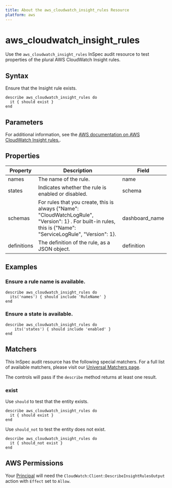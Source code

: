 ```yaml
---
title: About the aws_cloudwatch_insight_rules Resource
platform: aws
---
```


# aws_cloudwatch_insight_rules

Use the `aws_cloudwatch_insight_rules` InSpec audit resource to test properties of the plural AWS CloudWatch Insight rules.

## Syntax

Ensure that the Insight rule exists.

    describe aws_cloudwatch_insight_rules do
      it { should exist }
    end

## Parameters

For additional information, see the [AWS documentation on AWS CloudWatch Insight rules.](https://docs.aws.amazon.com/AWSCloudFormation/latest/UserGuide/aws-resource-cloudwatch-insightrule.html).

## Properties

| Property | Description | Field | 
| --- | --- | --- |
| names | The name of the rule. | name |
| states | Indicates whether the rule is enabled or disabled.| schema |
| schemas | For rules that you create, this is always {"Name": "CloudWatchLogRule", "Version": 1} . For built-in rules, this is {"Name": "ServiceLogRule", "Version": 1}. | dashboard_name |
| definitions | The definition of the rule, as a JSON object.  | definition |

## Examples

### Ensure a rule name is available.

    describe aws_cloudwatch_insight_rules do
      its('names') { should include 'RuleName' }
    end

### Ensure a state is available.

    describe aws_cloudwatch_insight_rules do
        its('states') { should include 'enabled' }
    end

## Matchers

This InSpec audit resource has the following special matchers. For a full list of available matchers, please visit our [Universal Matchers page](https://www.inspec.io/docs/reference/matchers/).

The controls will pass if the `describe` method returns at least one result.

### exist

Use `should` to test that the entity exists.

    describe aws_cloudwatch_insight_rules do
      it { should exist }
    end

Use `should_not` to test the entity does not exist.

    describe aws_cloudwatch_insight_rules do
      it { should_not exist }
    end

## AWS Permissions

Your [Principal](https://docs.aws.amazon.com/IAM/latest/UserGuide/intro-structure.html#intro-structure-principal) will need the `CloudWatch:Client:DescribeInsightRulesOutput` action with `Effect` set to `Allow`.

